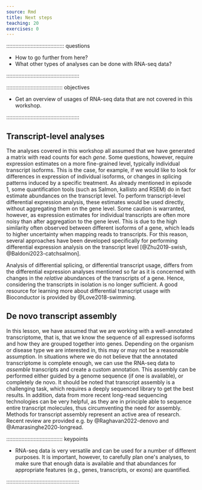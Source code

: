 ```yaml
---
source: Rmd
title: Next steps
teaching: 20
exercises: 0
---
```


:::::::::::::::::::::::::::::::::::::: questions

- How to go further from here?
- What other types of analyses can be done with RNA-seq data?

::::::::::::::::::::::::::::::::::::::::::::::::

::::::::::::::::::::::::::::::::::::: objectives

- Get an overview of usages of RNA-seq data that are not covered in this workshop.

::::::::::::::::::::::::::::::::::::::::::::::::

## Transcript-level analyses

The analyses covered in this workshop all assumed that we have generated a matrix with read counts for each _gene_.
Some questions, however, require expression estimates on a more fine-grained level, typically individual transcript isoforms.
This is the case, for example, if we would like to look for differences in expression of individual isoforms, or changes in splicing patterns induced by a specific treatment.
As already mentioned in episode 1, some quantification tools (such as Salmon, kallisto and RSEM) do in fact estimate abundances on the transcript level.
To perform transcript-level differential expression analysis, these estimates would be used directly, without aggregating them on the gene level.
Some caution is warranted, however, as expression estimates for individual transcripts are often more noisy than after aggregation to the gene level.
This is due to the high similarity often observed between different isoforms of a gene, which leads to higher uncertainty when mapping reads to transcripts.
For this reason, several approaches have been developed specifically for performing differential expression analysis on the transcript level [@Zhu2019-swish, @Baldoni2023-catchsalmon].

Analysis of differential splicing, or differential transcript usage, differs from the differential expression analyses mentioned so far as it is concerned with changes in the _relative_ abundances of the transcripts of a gene.
Hence, considering the transcripts in isolation is no longer sufficient.
A good resource for learning more about differential transcript usage with Bioconductor is provided by @Love2018-swimming.

## De novo transcript assembly

In this lesson, we have assumed that we are working with a well-annotated transcriptome, that is, that we know the sequence of all expressed isoforms and how they are grouped together into genes.
Depending on the organism or disease type we are interested in, this may or may not be a reasonable assumption.
In situations where we do not believe that the annotated transcriptome is complete enough, we can use the RNA-seq data to _assemble_ transcripts and create a custom annotation.
This assembly can be performed either guided by a genome sequence (if one is available), or completely de novo.
It should be noted that transcript assembly is a challenging task, which requires a deeply sequenced library to get the best results.
In addition, data from more recent long-read sequencing technologies can be very helpful, as they are in principle able to sequence entire transcript molecules, thus circumventing the need for assembly.
Methods for transcript assembly represent an active area of research.
Recent review are provided e.g. by @Raghavan2022-denovo and @Amarasinghe2020-longread.

::::::::::::::::::::::::::::::::::::: keypoints

- RNA-seq data is very versatile and can be used for a number of different purposes. It is important, however, to carefully plan one's analyses, to make sure that enough data is available and that abundances for appropriate features (e.g., genes, transcripts, or exons) are quantified.

::::::::::::::::::::::::::::::::::::::::::::::::

